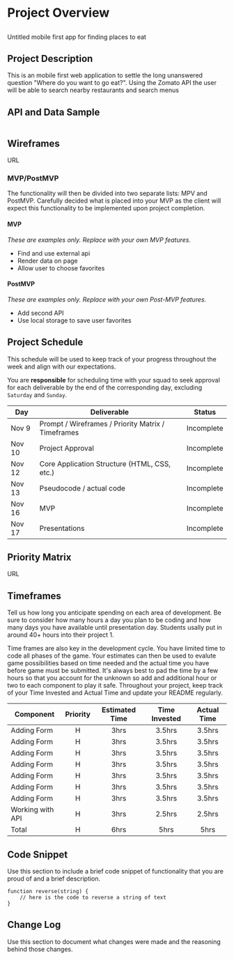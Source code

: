 # Project Overview

## 

Untitled mobile first app for finding places to eat

## Project Description

This is an mobile first web application to settle the long unanswered question "Where do you want to go eat?". Using the Zomato API the user will be able to search nearby restaurants and search menus

## API and Data Sample

``` json

````

## Wireframes

URL
### MVP/PostMVP

The functionality will then be divided into two separate lists: MPV and PostMVP.  Carefully decided what is placed into your MVP as the client will expect this functionality to be implemented upon project completion.  

#### MVP 
*These are examples only. Replace with your own MVP features.*

- Find and use external api 
- Render data on page 
- Allow user to choose favorites 

#### PostMVP  
*These are examples only. Replace with your own Post-MVP features.*

- Add second API
- Use local storage to save user favorites

## Project Schedule

This schedule will be used to keep track of your progress throughout the week and align with our expectations.  

You are **responsible** for scheduling time with your squad to seek approval for each deliverable by the end of the corresponding day, excluding `Saturday` and `Sunday`.

|  Day | Deliverable | Status
|---|---| ---|
|Nov 9| Prompt / Wireframes / Priority Matrix / Timeframes | Incomplete
|Nov 10| Project Approval | Incomplete
|Nov 12| Core Application Structure (HTML, CSS, etc.) | Incomplete
|Nov 13| Pseudocode / actual code | Incomplete
|Nov 16| MVP | Incomplete
|Nov 17| Presentations | Incomplete

## Priority Matrix

URL

## Timeframes

Tell us how long you anticipate spending on each area of development. Be sure to consider how many hours a day you plan to be coding and how many days you have available until presentation day. Students usally put in around 40+ hours into their project 1.

Time frames are also key in the development cycle.  You have limited time to code all phases of the game.  Your estimates can then be used to evalute game possibilities based on time needed and the actual time you have before game must be submitted. It's always best to pad the time by a few hours so that you account for the unknown so add and additional hour or two to each component to play it safe. Throughout your project, keep track of your Time Invested and Actual Time and update your README regularly.

| Component | Priority | Estimated Time | Time Invested | Actual Time |
| --- | :---: |  :---: | :---: | :---: |
| Adding Form | H | 3hrs| 3.5hrs | 3.5hrs |
| Adding Form | H | 3hrs| 3.5hrs | 3.5hrs |
| Adding Form | H | 3hrs| 3.5hrs | 3.5hrs |
| Adding Form | H | 3hrs| 3.5hrs | 3.5hrs |
| Adding Form | H | 3hrs| 3.5hrs | 3.5hrs |
| Adding Form | H | 3hrs| 3.5hrs | 3.5hrs |
| Adding Form | H | 3hrs| 3.5hrs | 3.5hrs |
| Working with API | H | 3hrs| 2.5hrs | 2.5hrs |
| Total | H | 6hrs| 5hrs | 5hrs |

## Code Snippet

Use this section to include a brief code snippet of functionality that you are proud of and a brief description.  

```
function reverse(string) {
	// here is the code to reverse a string of text
}
```

## Change Log
 Use this section to document what changes were made and the reasoning behind those changes.  
